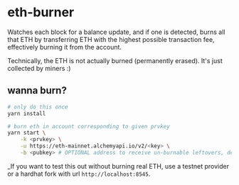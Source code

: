 # eth-burner

Watches each block for a balance update, and if one is detected, burns all that ETH by transferring ETH with the highest possible transaction fee, effectively burning it from the account.

Technically, the ETH is not actually burned (permanently erased). It's just collected by miners :)

## wanna burn?

```sh
# only do this once
yarn install

# burn eth in account corresponding to given prvkey
yarn start \
    -k <prvkey> \
    -u https://eth-mainnet.alchemyapi.io/v2/<key> \
    -b <pubkey> # OPTIONAL address to receive un-burnable leftovers, defaults to 0xfb000000387627910184cc42fc92995913806333
```

_If you want to test this out without burning real ETH, use a testnet provider or a hardhat fork with url `http://localhost:8545`.
